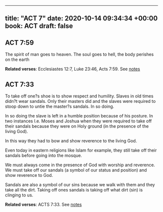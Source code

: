 
---
title: "ACT 7"
date: 2020-10-14 09:34:34 +00:00
book: ACT
draft: false
---

## ACT 7:59

The spirit of man goes to heaven. The soul goes to hell, the body perishes on the earth

**Related verses**: Ecclesiastes 12:7, Luke 23:46, Acts 7:59. See [notes](https://my.bible.com/notes/3540093865959350453)


## ACT 7:33

To take off one?s shoe is to show respect and humility. Slaves in old times didn?t wear sandals. Only their masters did and the slaves were required to stoop down to untie the master?s sandals. In so doing.

In so doing the slave is left in a humble position because of his posture. In two instances I.e. Moses and Joshua when they were required to take off their sandals because they were on Holy ground (in the presence of the living God).

In this way they had to bow and show reverence to the living God.

Even today in eastern religions like Islam for example, they still take off their sandals before going into the mosque.

We must always come in the presence of God with worship and reverence. We must take off our sandals (a symbol of our status and position) and show reverence to God.

Sandals are also a symbol of our sins because we walk with them and they take all the dirt. Taking off ones sandals is taking off what dirt (sin) is clinging to us.

**Related verses**: ACTS 7:33. See [notes](https://my.bible.com/notes/2920447459195609258)

